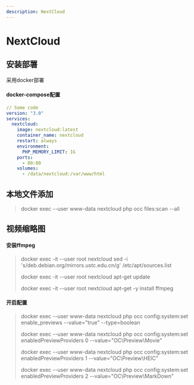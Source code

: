 ```yaml
---
description: NextCloud
---
```


# NextCloud

## 安装部署

采用docker部署

#### docker-compose配置

```yaml
// Some code
version: "3.0"
services:
  nextcloud:
    image: nextcloud:latest
    container_name: nextcloud
    restart: always
    environment:
      PHP_MEMORY_LIMIT: 1G
    ports:
      - 80:80
    volumes:
      - /data/nextcloud:/var/www/html
```

## 本地文件添加

> docker exec --user www-data nextcloud php occ files:scan --all

## 视频缩略图

#### 安装ffmpeg

> docker exec -it --user root nextcloud sed -i 's/deb.debian.org/mirrors.ustc.edu.cn/g' /etc/apt/sources.list
>
> docker exec -it --user root nextcloud apt-get update
>
> docker exec -it --user root nextcloud apt-get -y install ffmpeg

#### 开启配置

> docker exec --user www-data nextcloud php occ config:system:set enable\_previews --value="true" --type=boolean
>
> docker exec --user www-data nextcloud php occ config:system:set enabledPreviewProviders 0 --value="OC\Preview\Movie"
>
> docker exec --user www-data nextcloud php occ config:system:set enabledPreviewProviders 1 --value="OC\Preview\HEIC"
>
> docker exec --user www-data nextcloud php occ config:system:set enabledPreviewProviders 2 --value="OC\Preview\MarkDown"
